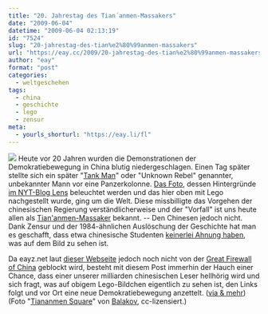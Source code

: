 ```yaml
---
title: "20. Jahrestag des Tian´anmen-Massakers"
date: "2009-06-04"
datetime: "2009-06-04 02:13:19"
id: "7524"
slug: "20-jahrestag-des-tian%e2%80%99anmen-massakers"
url: "https://eay.cc/2009/20-jahrestag-des-tian%e2%80%99anmen-massakers/"
author: "eay"
format: "post"
categories:
  - weltgeschehen
tags:
  - china
  - geschichte
  - lego
  - zensur
meta:
  - yourls_shorturl: "https://eay.li/fl"
---
```


![](https://eay.cc/uploads/2009/tankman.jpg) Heute vor 20 Jahren wurden die Demonstrationen der Demokratiebewegung in China blutig niedergeschlagen. Einen Tag später stellte sich ein später "[Tank Man](http://de.wikipedia.org/wiki/Tank_Man)" oder "Unknown Rebel" genannter, unbekannter Mann vor eine Panzerkolonne. [Das Foto](http://en.wikipedia.org/wiki/File:Tianasquare.jpg), dessen Hintergründe [im NYT-Blog Lens](http://lens.blogs.nytimes.com/2009/06/03/behind-the-scenes-tank-man-of-tiananmen/) beleuchtet werden und das hier oben mit Lego nachgestellt wurde, ging um die Welt. Diese missbilligte das Vorgehen der chinesischen Regierung verständlicherweise und der "Vorfall" ist uns heute allen als [Tian'anmen-Massaker](http://de.wikipedia.org/wiki/Tian%27anmen-Massaker) bekannt. -- Den Chinesen jedoch nicht. Dank Zensur und der 1984-ähnlichen Auslöschung der Geschichte hat man es geschafft, dass etwa chinesische Studenten [keinerlei Ahnung haben](http://www.pbs.org/wgbh/pages/frontline/tankman/themes/erasehistory.html), was auf dem Bild zu sehen ist.

Da eayz.net laut [dieser Webseite](http://www.websitepulse.com/help/testtools.china-test.html) jedoch noch nicht von der [Great Firewall of China](http://de.wikipedia.org/wiki/Internetkontrolle_in_der_Volksrepublik_China) geblockt wird, besteht mit diesem Post immerhin der Hauch einer Chance, dass einer unserer milliarden chinesischen Leser hellhörig wird und sich fragt, was auf obigem Lego-Bildchen eigentlich zu sehen ist, den Links folgt und vor Ort eine neue Demokratiebewegung anzettelt. ([via & mehr](http://www.nerdcore.de/wp/2009/06/03/20-jahrestag-des-tiananmen-massakers/)) (Foto "[Tiananmen Square](http://www.flickr.com/photos/balakov/2377782949/)" von [Balakov](http://www.flickr.com/photos/balakov/), cc-lizensiert.)
